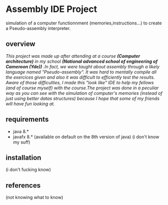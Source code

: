 # Assembly IDE Project

simulation of a computer functionnment (memories,instructions...) to create a Pseudo-assembly interpreter.

## overview

_This project was made up after attending at a course **(Computer architecture)** in my school **(National advanced school of engineering of Cameroon (Yde))** .In fact,_
_we were taught about assembly through a likely language named "Pseudo-assembly". It was hard to mentally compile all the exercices given_
_and also it was difficult to efficiently test the results._
_Aware of those difficulties, I made this "look like" IDE to help my fellows (and of course myself) with the course.The project was done in_
_a peculiar way as you can see with the simulation of computer's memories (instead of just using better datas structures) because I hope that some of my_
_friends will have fun looking at._



## requirements

- java 8.*
- javafx 8.* (available on default on the 8th version of java)
(i don't know my suff)

## installation

(i don't fucking know)

## references

(not knowing what to know)
